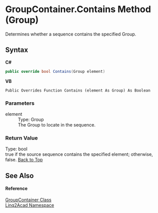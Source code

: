 # GroupContainer.Contains Method (Group)
 

Determines whether a sequence contains the specified Group.

## Syntax

**C#**<br />
``` C#
public override bool Contains(Group element)
```

**VB**<br />
``` VB
Public Overrides Function Contains (element As Group) As Boolean
```


### Parameters
<dl><dt>element</dt><dd>Type: Group<br />The Group to locate in the sequence.</dd></dl>

### Return Value
Type: bool<br />true if the source sequence contains the specified element; otherwise, false.
<a href="#GroupContainerContains-Method-Group">Back to Top</a>

## See Also


#### Reference
<a href="T_Linq2Acad_GroupContainer.md#GroupContainer-Class">GroupContainer Class</a><br /><a href="N_Linq2Acad.md#Linq2Acad-Namespace">Linq2Acad Namespace</a><br />
